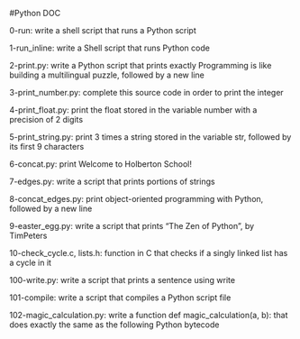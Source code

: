 #Python DOC

0-run: write a shell script that runs a Python script

1-run_inline: write a Shell script that runs Python code

2-print.py: write a Python script that prints exactly Programming is like building a multilingual puzzle, followed by a new line

3-print_number.py: complete this source code in order to print the integer

4-print_float.py: print the float stored in the variable number with a precision of 2 digits

5-print_string.py: print 3 times a string stored in the variable str, followed by its first 9 characters

6-concat.py: print Welcome to Holberton School!

7-edges.py: write a script that prints portions of strings

8-concat_edges.py: print object-oriented programming with Python, followed by a new line

9-easter_egg.py: write a script that prints “The Zen of Python”, by TimPeters

10-check_cycle.c, lists.h: function in C that checks if a singly linked list has a cycle in it

100-write.py: write a script that prints a sentence using write

101-compile: write a script that compiles a Python script file

102-magic_calculation.py: write a function def magic_calculation(a, b): that does exactly the same as the following Python bytecode
